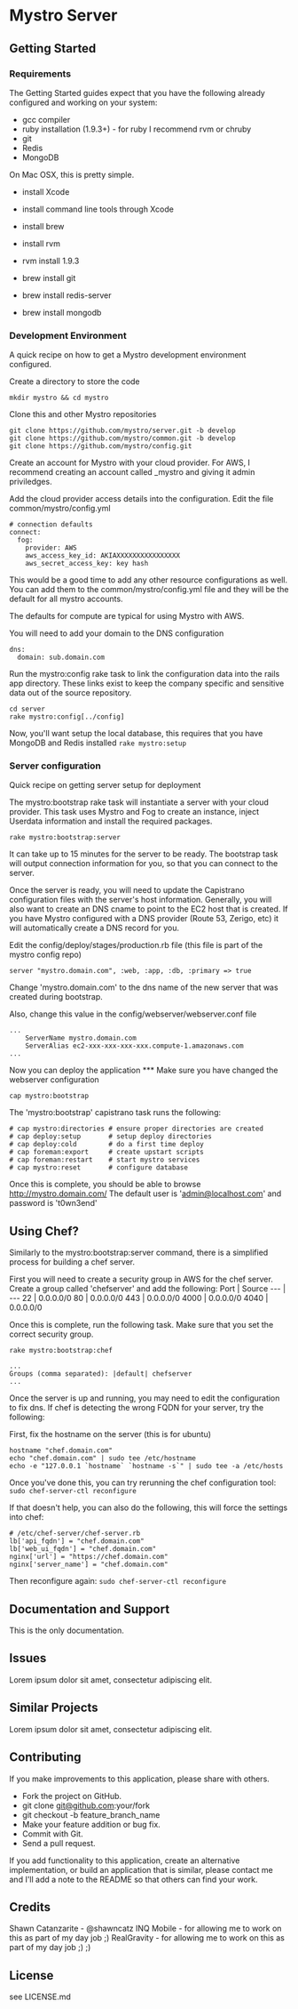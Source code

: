 # Mystro Server

## Getting Started

### Requirements

The Getting Started guides expect that you have the following already configured and working on your system:

* gcc compiler
* ruby installation (1.9.3+) - for ruby I recommend rvm or chruby
* git
* Redis
* MongoDB

On Mac OSX, this is pretty simple.

* install Xcode
* install command line tools through Xcode
* install brew
* install rvm

* rvm install 1.9.3
* brew install git
* brew install redis-server
* brew install mongodb

### Development Environment

A quick recipe on how to get a Mystro development environment configured.

Create a directory to store the code
```
mkdir mystro && cd mystro
```

Clone this and other Mystro repositories
```
git clone https://github.com/mystro/server.git -b develop
git clone https://github.com/mystro/common.git -b develop
git clone https://github.com/mystro/config.git
```

Create an account for Mystro with your cloud provider.
For AWS, I recommend creating an account called _mystro and giving it admin priviledges.

Add the cloud provider access details into the configuration.
Edit the file common/mystro/config.yml
```
# connection defaults
connect:
  fog:
    provider: AWS
    aws_access_key_id: AKIAXXXXXXXXXXXXXXXX
    aws_secret_access_key: key hash
```

This would be a good time to add any other resource configurations as well. You can add them
to the common/mystro/config.yml file and they will be the default for all mystro accounts.

The defaults for compute are typical for using Mystro with AWS.

You will need to add your domain to the DNS configuration
```
dns:
  domain: sub.domain.com
```

Run the mystro:config rake task to link the configuration data into the rails app directory.
These links exist to keep the company specific and sensitive data out of the source repository.
```
cd server
rake mystro:config[../config]
```

Now, you'll want setup the local database, this requires that you have MongoDB and Redis installed
```rake mystro:setup```

### Server configuration

Quick recipe on getting server setup for deployment

The mystro:bootstrap rake task will instantiate a server with your cloud provider.
This task uses Mystro and Fog to create an instance, inject Userdata information
and install the required packages.
```
rake mystro:bootstrap:server
```

It can take up to 15 minutes for the server to be ready. The bootstrap task will output
connection information for you, so that you can connect to the server.

Once the server is ready, you will need to update the Capistrano configuration files with
the server's host information. Generally, you will also want to create an DNS cname to point
to the EC2 host that is created. If you have Mystro configured with a DNS provider (Route 53, Zerigo, etc)
it will automatically create a DNS record for you.

Edit the config/deploy/stages/production.rb file (this file is part of the mystro config repo)
```
server "mystro.domain.com", :web, :app, :db, :primary => true
```

Change 'mystro.domain.com' to the dns name of the new server that was created during bootstrap.

Also, change this value in the config/webserver/webserver.conf file
```
...
    ServerName mystro.domain.com
    ServerAlias ec2-xxx-xxx-xxx-xxx.compute-1.amazonaws.com
...
```

Now you can deploy the application
*** Make sure you have changed the webserver configuration
```
cap mystro:bootstrap
```

The 'mystro:bootstrap' capistrano task runs the following:
```
# cap mystro:directories # ensure proper directories are created
# cap deploy:setup       # setup deploy directories
# cap deploy:cold        # do a first time deploy
# cap foreman:export     # create upstart scripts
# cap foreman:restart    # start mystro services
# cap mystro:reset       # configure database
```

Once this is complete, you should be able to browse http://mystro.domain.com/
The default user is 'admin@localhost.com' and password is 't0wn3end'

## Using Chef?

Similarly to the mystro:bootstrap:server command, there is a simplified process for building a chef server.

First you will need to create a security group in AWS for the chef server.
Create a group called 'chefserver' and add the following:
Port | Source
--- | ---
22 | 0.0.0.0/0
80 | 0.0.0.0/0
443 | 0.0.0.0/0
4000 | 0.0.0.0/0
4040 | 0.0.0.0/0

Once this is complete, run the following task. Make sure that you set the correct security group.
```
rake mystro:bootstrap:chef

...
Groups (comma separated): |default| chefserver
...
```

Once the server is up and running, you may need to edit the configuration to fix dns.
If chef is detecting the wrong FQDN for your server, try the following:

First, fix the hostname on the server (this is for ubuntu)
```
hostname "chef.domain.com"
echo "chef.domain.com" | sudo tee /etc/hostname
echo -e "127.0.0.1 `hostname` `hostname -s`" | sudo tee -a /etc/hosts
```

Once you've done this, you can try rerunning the chef configuration tool:
```sudo chef-server-ctl reconfigure```

If that doesn't help, you can also do the following, this will force the settings into chef:
```
# /etc/chef-server/chef-server.rb
lb['api_fqdn'] = "chef.domain.com"
lb['web_ui_fqdn'] = "chef.domain.com"
nginx['url'] = "https://chef.domain.com"
nginx['server_name'] = "chef.domain.com"
```

Then reconfigure again:
```sudo chef-server-ctl reconfigure```

## Documentation and Support

This is the only documentation.

## Issues

Lorem ipsum dolor sit amet, consectetur adipiscing elit.

## Similar Projects

Lorem ipsum dolor sit amet, consectetur adipiscing elit.

## Contributing

If you make improvements to this application, please share with others.

* Fork the project on GitHub.
* git clone git@github.com:your/fork
* git checkout -b feature_branch_name
* Make your feature addition or bug fix.
* Commit with Git.
* Send a pull request.

If you add functionality to this application, create an alternative implementation, or build an application that is similar, please contact me and I'll add a note to the README so that others can find your work.

## Credits

Shawn Catanzarite - @shawncatz
INQ Mobile - for allowing me to work on this as part of my day job ;)
RealGravity - for allowing me to work on this as part of my day job ;) ;)

## License

see LICENSE.md